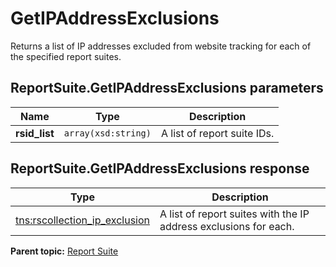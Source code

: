 # GetIPAddressExclusions

Returns a list of IP addresses excluded from website tracking for each of the specified report suites.

## ReportSuite.GetIPAddressExclusions parameters

|Name|Type|Description|
|----|----|-----------|
|**rsid\_list** |`array(xsd:string)` |A list of report suite IDs.|

## ReportSuite.GetIPAddressExclusions response

|Type|Description|
|----|-----------|
|[tns:rscollection\_ip\_exclusion](../../data_types/r_rscollection_ip_exclusions.md#) |A list of report suites with the IP address exclusions for each.|

**Parent topic:** [Report Suite](../../methods/report_suite/c_api_admin_methods_repsuite.md)


